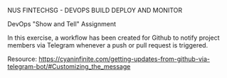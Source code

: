 NUS FINTECHSG - DEVOPS BUILD DEPLOY AND MONITOR

DevOps "Show and Tell" Assignment

In this exercise, a workflow has been created for Github to notify project members via Telegram whenever a push or pull request is triggered.

Resource: 
https://cyaninfinite.com/getting-updates-from-github-via-telegram-bot/#Customizing_the_message
